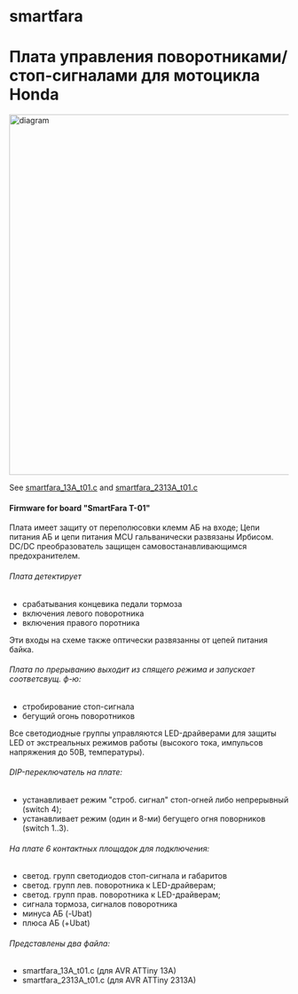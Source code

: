 # smartfara 
# Плата управления поворотниками/стоп-сигналами для мотоцикла Honda

<img src= "https://user-images.githubusercontent.com/93090351/220214213-8454c857-e380-4cd6-8bec-6d5210063901.JPG" alt="diagram" width="650"/>


See  [smartfara_13A_t01.c](./smartfara_13A_t01.c) and  [smartfara_2313A_t01.c](./smartfara_2313A_t01.c)


#### Firmware for board "SmartFara T-01"

Плата имеет защиту от переполюсовки клемм АБ на входе; 
Цепи питания АБ и цепи питания MCU гальванически развязаны Ирбисом.
DC/DC преобразователь защищен самовостанавливающимся предохранителем.

###### Плата детектирует

- срабатывания концевика педали тормоза
- включения левого поворотника 
- включения правого поротника

Эти входы на схеме также оптически развязанны от цепей питания байка.

###### Плата по прерыванию выходит из спящего режима и запускает соответсвущ. ф-ю:

- стробирование стоп-сигнала
- бегущий огонь поворотников

Все светодиодные группы управляются LED-драйверами для защиты LED от экстреальных режимов работы (высокого тока, импульсов напряжения до 50В, температуры).  

###### DIP-переключатель на плате:

- устанавливает режим "строб. сигнал" стоп-огней либо непрерывный (switch 4);
- устанавливает режим (один и 8-ми) бегущего огня поворников (switch 1..3). 

###### На плате 6 контактных площадок для подключения:

 - светод. групп светодиодов стоп-сигнала и габаритов 
 - светод. групп лев. поворотника к LED-драйверам;
 - светод. групп прав. поворотника к LED-драйверам;
 - cигнала тормоза, сигналов поворотника
 - минуса АБ (-Ubat)  
 - плюса АБ  (+Ubat)
 
###### Представлены два файла:

 - smartfara_13A_t01.c (для AVR ATTiny 13A)
 - smartfara_2313A_t01.c (для AVR ATTiny 2313A)
